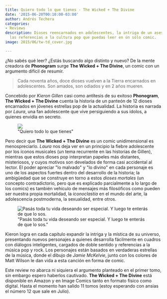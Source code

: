 ```yaml
---
title: Quiero todo lo que tienes - The Wicked + The Divine
date: '2015-06-20T00:10:00-03:00'
author: Andrés Techera
categories:
- Reviews
description: Dioses reencarnados en adolescentes, la intriga de un asesinato y todas
  las referencias a la cultura pop que puedas leer en ún sólo comic.
image: 2015/06/tw-td_cover.jpg

---
```

¿No sabés qué leer? ¿Estás buscando algo distinto y nuevo?
De la mente creadora de **Phonogram** surge **The Wicked + The Divine**, un comic con un argumento difícil de resumir.
<!--more-->

> Cada noventa años, doce dioses vuelven a la Tierra encarnados en adolescentes. Son amados, son odiados y en 2 años mueren.

Concebido por *Kieron Gillen* casi como antítesis de su exitoso **Phonogram**, **The Wicked + The Divine** cuenta la historia de un panteón de 12 dioses encarnados en jóvenes estrellas pop de la actualidad.
La historia es narrada por *Laura*, una fan adolescente que vive persiguiendo a sus ídolos, a quienes envidia en secreto.

<figure>
<img src="/img/2015/06/laura_body.jpg" />
<figcaption>
"Quiero todo lo que tienes"
</figcaption>
</figure>

Pero decir que **The Wicked + The Divine** es un comic unidimensional es menospreciarlo. *Laura* nos deja ver en un principio la fiebre adolescente por los íconos musicales (un tema recurrente en las historias de Gillen), mientras que estos dioses pop interpretan papeles más distantes, misteriosos, y cuyos motivos son develados de forma casi accidental al lector.
El poder apreciar "lo malvado" y "lo divino" en cada personaje es uno de los aspectos fuertes dentro del desarrollo de la historia; la ambigüedad que se construye en torno a estos *dioses mortales* (un concepto contradictorio, pero que es explicado parcialmente a lo largo de los comics) es también vehículo de mensajes más filosóficos como pueden ser nuestra propia mortalidad, la *iconoclastía* en el mundo del arte, la adolescencia postmoderna, la sexualidad, entre otros.

<figure>
<img src="/img/2015/06/wic_body.png" alt="Pasás toda tu vida deseando ser especial. Y luego te enterás de que lo sos." />
<figcaption>
"Pasás toda tu vida deseando ser especial. Y luego te enterás de que lo sos."
</figcaption>
</figure>

Kieron logra en cada capítulo expandir la intriga y la mística de su universo, presentando nuevos personajes a quienes desarrolla fácilmente en cuadros con diálogos inteligentes, cargados de doble sentido y referencias a la música pop y rock.
Los personajes están basados en verdaderas estrellas de la música, donde el dibujo de *Jamie McKelvie*, junto con los colores de Matt Wilson le dan vida a esta canción en forma de comic.

Este review no abarca ni siquiera el argumento planteado en el primer tomo, sin embargo espero haberlos cautivado.
**The Wicked + The Divine** está disponible en Amazon y en Image Comics tanto en formato físico como digital. Hasta el momento han salido 11 tomos (estoy esperando con ansias el número 12 que sale en Julio).





